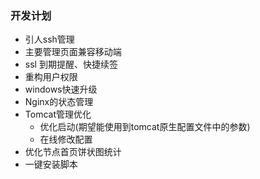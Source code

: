 ### 开发计划
 
* 引人ssh管理
* 主要管理页面兼容移动端
* ssl 到期提醒、快捷续签
* 重构用户权限
* windows快速升级
* Nginx的状态管理
* Tomcat管理优化
    * 优化启动(期望能使用到tomcat原生配置文件中的参数)
    * 在线修改配置
* 优化节点首页饼状图统计
* 一键安装脚本
   
